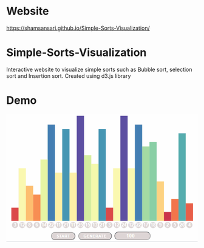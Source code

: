 
# Website
https://shamsansari.github.io/Simple-Sorts-Visualization/

# Simple-Sorts-Visualization
Interactive website to visualize simple sorts such as Bubble sort, selection sort and Insertion sort.
Created using d3.js library

# Demo
![Insertion Sort Demo](demo.gif)
